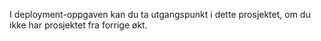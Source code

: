 I deployment-oppgaven kan du ta utgangspunkt i dette prosjektet, om du ikke har prosjektet fra forrige økt.